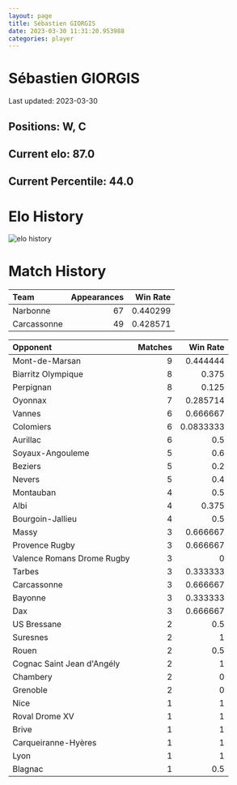 ```yaml
---  
layout: page  
title: Sébastien GIORGIS  
date: 2023-03-30 11:31:20.953988  
categories: player  
---
```

# Sébastien GIORGIS


Last updated: 2023-03-30
## Positions: W, C

## Current elo: 87.0

## Current Percentile: 44.0

# Elo History


![elo history](history_SébastienGIORGIS.png)
# Match History


| Team        |   Appearances |   Win Rate |
|:------------|--------------:|-----------:|
| Narbonne    |            67 |   0.440299 |
| Carcassonne |            49 |   0.428571 |

| Opponent                   |   Matches |   Win Rate |
|:---------------------------|----------:|-----------:|
| Mont-de-Marsan             |         9 |  0.444444  |
| Biarritz Olympique         |         8 |  0.375     |
| Perpignan                  |         8 |  0.125     |
| Oyonnax                    |         7 |  0.285714  |
| Vannes                     |         6 |  0.666667  |
| Colomiers                  |         6 |  0.0833333 |
| Aurillac                   |         6 |  0.5       |
| Soyaux-Angouleme           |         5 |  0.6       |
| Beziers                    |         5 |  0.2       |
| Nevers                     |         5 |  0.4       |
| Montauban                  |         4 |  0.5       |
| Albi                       |         4 |  0.375     |
| Bourgoin-Jallieu           |         4 |  0.5       |
| Massy                      |         3 |  0.666667  |
| Provence Rugby             |         3 |  0.666667  |
| Valence Romans Drome Rugby |         3 |  0         |
| Tarbes                     |         3 |  0.333333  |
| Carcassonne                |         3 |  0.666667  |
| Bayonne                    |         3 |  0.333333  |
| Dax                        |         3 |  0.666667  |
| US Bressane                |         2 |  0.5       |
| Suresnes                   |         2 |  1         |
| Rouen                      |         2 |  0.5       |
| Cognac Saint Jean d'Angély |         2 |  1         |
| Chambery                   |         2 |  0         |
| Grenoble                   |         2 |  0         |
| Nice                       |         1 |  1         |
| Roval Drome XV             |         1 |  1         |
| Brive                      |         1 |  1         |
| Carqueiranne-Hyères        |         1 |  1         |
| Lyon                       |         1 |  1         |
| Blagnac                    |         1 |  0.5       |